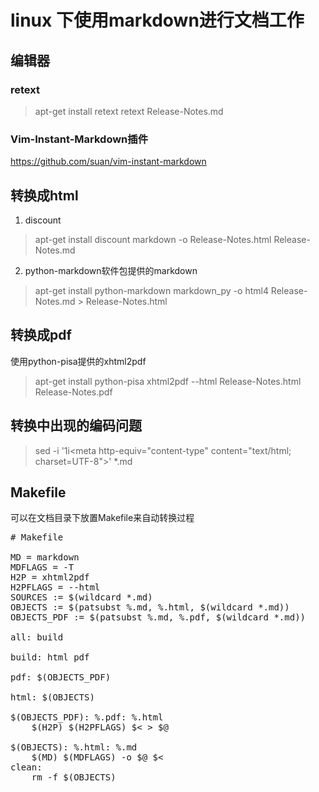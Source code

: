 # linux 下使用markdown进行文档工作

## 编辑器

### retext
> apt-get install retext
> retext Release-Notes.md

### Vim-Instant-Markdown插件
https://github.com/suan/vim-instant-markdown

## 转换成html
1. discount
> apt-get install discount
> markdown -o Release-Notes.html Release-Notes.md
2. python-markdown软件包提供的markdown
> apt-get install python-markdown
> markdown_py -o html4 Release-Notes.md > Release-Notes.html

## 转换成pdf
使用python-pisa提供的xhtml2pdf
> apt-get install python-pisa
> xhtml2pdf --html Release-Notes.html Release-Notes.pdf

## 转换中出现的编码问题
> sed -i '1i\<meta http-equiv="content-type" content="text/html; charset=UTF-8">' *.md

## Makefile
可以在文档目录下放置Makefile来自动转换过程
<pre>
# Makefile

MD = markdown
MDFLAGS = -T
H2P = xhtml2pdf
H2PFLAGS = --html
SOURCES := $(wildcard *.md)
OBJECTS := $(patsubst %.md, %.html, $(wildcard *.md))
OBJECTS_PDF := $(patsubst %.md, %.pdf, $(wildcard *.md))

all: build

build: html pdf

pdf: $(OBJECTS_PDF)

html: $(OBJECTS)

$(OBJECTS_PDF): %.pdf: %.html
    $(H2P) $(H2PFLAGS) $< > $@

$(OBJECTS): %.html: %.md
    $(MD) $(MDFLAGS) -o $@ $<
clean:
    rm -f $(OBJECTS)
</pre>
